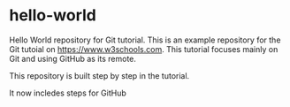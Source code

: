 # hello-world
Hello World repository for Git tutorial.
This is an example repository for the Git tutoial on https://www.w3schools.com.
This tutorial focuses mainly on Git and using GitHub as its remote.

This repository is built step by step in the tutorial.

It now incledes steps for GitHub
